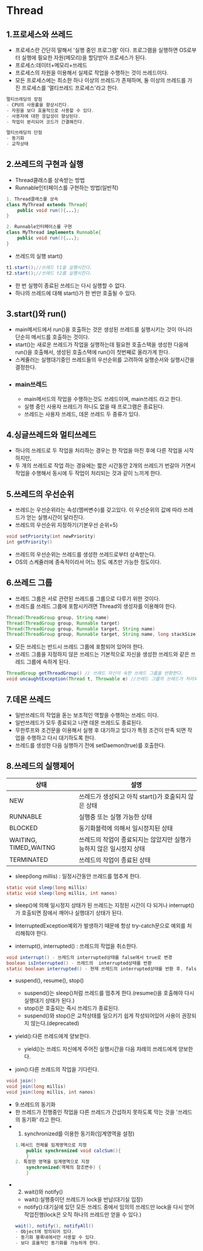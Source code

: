 # Thread
## 1.프로세스와 쓰레드
- 프로세스란 간단히 말해서 '실행 중인 프로그램' 이다. 프로그램을 실행하면 OS로부터 실행에 필요한 자원(메모리)을 할당받아 프로세스가 된다.
- 프로세스:데이터+메모리+쓰레드
- 프로세스의 자원을 이용해서 실제로 작업을 수행하는 것이 쓰레드이다.
- 모든 프로세스에는 최소한 하나 이상의 쓰레드가 존재하며, 둘 이상의 쓰레드를 가진 프로세스를 '멀티쓰레드 프로세스'라고 한다.
```java
멀티쓰레딩의 장점
- CPU의 사용률을 향상시킨다.
- 자원을 보다 효율적으로 사용할 수 있다.
- 사용자에 대한 응답성이 향상된다.
- 작업이 분리되어 코드가 간결해진다.
```

```java
멀티쓰레딩의 단점
- 동기화
- 교착상태
```

## 2.쓰레드의 구현과 실행
- Thread클래스를 상속받는 방법
- Runnable인터페이스를 구현하는 방법(일반적)
```java
1. Thread클래스를 상속
class MyThread extends Thread{
    public void run(){...};
}

2. Runnable인터페이스를 구현
class MyThread implements Runnable{
    public void run(){...};
}
```
- 쓰레드의 실행 start()
```java
t1.start();//쓰레드 t1을 실행시킨다.
t2.start();//쓰레드 t2를 실행시킨다.
```
- 한 번 실행이 종료된 쓰레드는 다시 실행할 수 없다.
- 하나의 쓰레드에 대해 start()가 한 번만 호출될 수 있다.

## 3.start()와 run()
- main메서드에서 run()을 호출하는 것은 생성된 쓰레드를 실행시키는 것이 아니라 단순히 메서드를 호출하는 것이다.
- start()는 새로운 쓰레드가 작업을 실행하는데 필요한 호출스택을 생성한 다음에 run()을 호출해서, 생성된 호출스택에 run()이 첫번째로 올라가게 한다.
- 스케쥴러는 실행대기중인 쓰레드들의 우선순위를 고려하여 실행순서와 실행시간을 결정한다.
- ### main쓰레드
  - main메서드의 작업을 수행하는것도 쓰레드이며, main쓰레드 라고 한다.
  - 실행 중인 사용자 쓰레드가 하나도 없을 때 프로그램은 종료된다.
  - 쓰레드는 사용자 쓰레드, 데몬 쓰레드 두 종류가 있다.

## 4.싱글쓰레드와 멀티쓰레드
- 하나의 쓰레드로 두 작업을 처리하는 경우는 한 작업을 마친 후에 다른 작업을 시작하지만, 
- 두 개의 쓰레드로 작업 하는 경유에는 짧은 시간동안 2개의 쓰레드가 번갈아 가면서 작업을 수행해서 동시에 두 작업이 처리되는 것과 같이 느끼게 한다.

## 5.쓰레드의 우선순위
- 쓰레드는 우선순위라는 속성(멤버변수)를 갖고있다. 이 우선순위의 값에 따라 쓰레드가 얻는 실행시간이 달라진다.
- 쓰레드의 우선순위 지정하기(기본우선 순위=5)
```java
void setPriority(int newPriority)
int getPriority()
```
- 쓰레드의 우선순위는 쓰레드를 생성한 쓰레드로부터 상속받는다.
- OS의 스케쥴러에 종속적이라서 어느 정도 예츠만 가능한 정도이다.

## 6.쓰레드 그룹
- 쓰레드 그룹은 서로 관련된 쓰레드를 그룹으로 다루기 위한 것이다.
- 쓰레드를 쓰레드 그룹에 포함시키려면 Thread의 생성자를 이용해야 한다.
```java
Thread(ThreadGroup group, String name)
Thread(ThreadGroup group, Runnable target)
Thread(ThreadGroup group, Runnable target, String name)
Thread(ThreadGroup group, Runnable target, String name, long stackSize)
```
- 모든 쓰레드는 반드시 쓰레드 그룹에 포함되어 있어야 한다.
- 쓰레드 그룹을 지정하지 않은 쓰레드는 기본적으로 자신을 생성한 쓰레드와 같은 쓰레드 그룹에 속하게 된다.
```java
ThreadGroup getThreadGroup() // 쓰레드 자신이 속한 쓰레드 그룹을 반환한다.
void uncaughtException(Thread t, Throwable e) //쓰레드 그룹의 쓰레드가 처리되지 않은 예외에 의해 실행이 종료되었을때, JVM에 의해서 이메서드가 자동적으로 호출된다.
```

## 7.데몬 쓰레드
- 일반쓰레드의 작업을 돋는 보조적인 역할을 수행하는 쓰레드 이다.
- 일반쓰레드가 모두 종료되고 나면 데몬 쓰레드도 종료된다.
- 무한루프와 조건문을 이용해서 실행 후 대기하고 있다가 특정 조건이 만족 되면 작업을 수행하고 다시 대기하도록 한다.
- 쓰레드를 생성한 다음 실행하기 전에 setDaemon(true)를 호출한다.

## 8.쓰레드의 실행제어
|상태|설명|
|--|--|
|NEW|쓰레드가 생성되고 아직 start()가 호출되지 않은 상태|
|RUNNABLE|실행중 또는 실행 가능한 상태|
|BLOCKED|동기화블럭에 의해서 일시정지된 상태|
|WAITING, TIMED_WAITNG|쓰레드의 작업이 종료되지는 않았지만 실행가능하지 않은 일시정지 상태|
|TERMINATED|쓰레드의 작업이 종료된 상태|

- sleep(long millis) : 일정시간동안 쓰레드를 멈추게 한다.
```java
static void sleep(long millis)
static void sleep(long millis, int nanos)
```
  - sleep()에 의해 일시정지 상태가 된 쓰레드는 지정된 시간이 다 되거나 interrupt()가 호출되면 잠에서 깨어나 실행대기 상태가 된다.
  - InterruptedException예외가 발생하기 때문에 항상 try-catch문으로 예외를 처리해줘야 한다.

- interrupt(), interrupted() : 쓰레드의 작업을 취소한다.
```java
void interrupt() - 쓰레드의 interrupted상태를 false에서 true로 변경
boolean isInterrupted() - 쓰레드의  interrupted상태를 반환
static boolean interrupted() - 현재 쓰레드의 interrupted상태를 반환 후, false로 변경
```

- suspend(), resume(), stop()
  - suspend()는 sleep()처럼 쓰레드를 멈추게 한다.(resume()을 호출해야 다시 실행대기 상태가 된다.)
  - stop()은 호출되는 즉시 쓰레드가 종료된다.
  - suspend()와 stop()은 교착상태를 일으키기 쉽게 작성되어있어 사용이 권장되지 않는다.(deprecated)
  
- yield():다른 쓰레드에게 양보한다.
  - yield()는 쓰레드 자신에게 주어진 실행시간을 다음 차례의 쓰레드에게 양보한다.
  
- join():다른 쓰레드의 작업을 기다린다. 
```java
void join()
void join(long millis)
void join(long millis, int nanos)
```

- 9.쓰레드의 동기화
- 한 쓰레드가 진행중인 작업을 다른 쓰레드가 간섭하지 못하도록 막는 것을 '쓰레드의 동기화' 라고 한다.
- 1. synchronized를 이용한 동기화(임계영역을 설정)
  ```java
  1.메서드 전체를 임계영역으로 지정
      public synchronized void calcSum(){
      }
  2. 특정한 영역을 임계영역으로 지정
      synchronized(객체의 참조변수) {
      }
  ```    
- 2. wait()와 notify()
  - wait():실행중이던 쓰레드가 lock을 반납(대기실 입장)
  - notify():대기실에 있던 모든 쓰레드 중에서 임의의 쓰레드만 lock을 다시 얻어 작업진행(lock은 오직 하나의 쓰레드만 얻을 수 있다.)
  ```java
  wait(), notify(), notifyAll()
  - Object에 정의되어 있다.
  - 동기화 블록내에서만 사용할 수 있다.
  - 보다 효율적인 동기화를 가능하게 한다.
  ```
